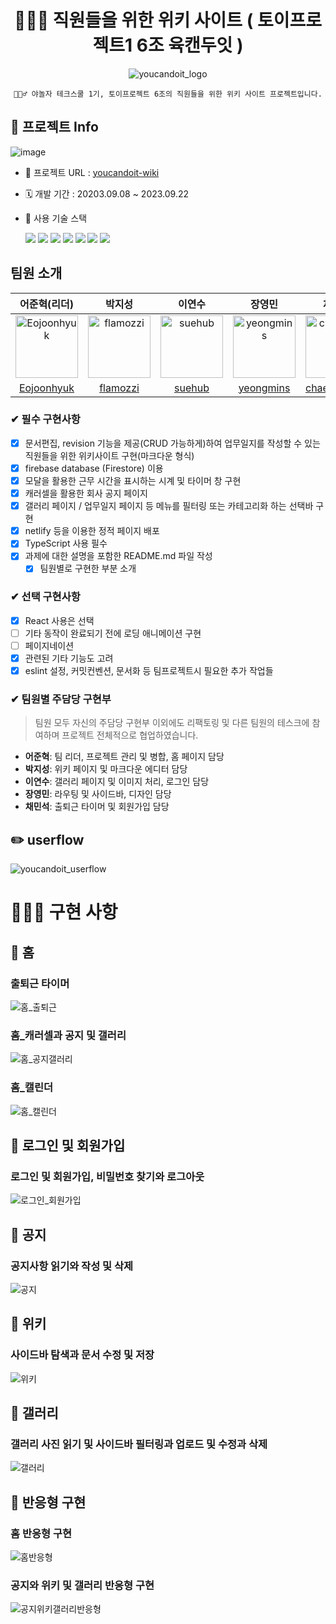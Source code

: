 <div align="center">

# **🧑🏻‍💻 직원들을 위한 위키 사이트 ( 토이프로젝트1 6조 육캔두잇 )**

![youcandoit_logo](https://github.com/Fastcampus-Youcandoit/frontend/assets/42928784/0a36f778-2a02-4e5e-9bee-20069c378ed5)

    💁🏻‍♂️ 야놀자 테크스쿨 1기, 토이프로젝트 6조의 직원들을 위한 위키 사이트 프로젝트입니다.

</div>

## 📌 프로젝트 Info

![image](https://github.com/Fastcampus-Youcandoit/frontend/assets/42928784/44f4dbb1-c506-4060-beb1-881d7a0763c9)

- 🔗 프로젝트 URL : [youcandoit-wiki](https://youcandoit-wiki.netlify.app)
- 🗓️ 개발 기간 : 20203.09.08 ~ 2023.09.22
- 🔨 사용 기술 스택

  <img src="https://img.shields.io/badge/html5-E34F26?style=for-the-badge&logo=html5&logoColor=white">
  <img src="https://img.shields.io/badge/css-1572B6?style=for-the-badge&logo=css3&logoColor=white"> 
  <img src="https://img.shields.io/badge/react-61DAFB?style=for-the-badge&logo=react&logoColor=black">
  <img src="https://img.shields.io/badge/Typescript-3178C6?style=flat-square&logo=Typescript&logoColor=white"/>
  <img src="https://img.shields.io/badge/firebase-FFCA28?style=for-the-badge&logo=firebase&logoColor=white">
  <img src="https://img.shields.io/badge/github-181717?style=for-the-badge&logo=github&logoColor=white">
  <img src="https://img.shields.io/badge/git-F05032?style=for-the-badge&logo=git&logoColor=white">

## 팀원 소개

<!-- prettier-ignore-start -->
|어준혁(리더)|박지성|이연수|장영민|채민석|
|:-:|:-:|:-:|:-:|:-:|
|<img src="https://github.com/Fastcampus-Youcandoit/frontend/assets/117037249/15f4ae16-28ef-40d1-b9ce-d978884e8d81" alt="Eojoonhyuk" width="100" height="100">|<img src="https://github.com/Fastcampus-Youcandoit/frontend/assets/117037249/c1f038bc-93ae-4d7e-b0c3-d939f71f0293" alt="flamozzi" width="100" height="100">|<img src="https://github.com/Fastcampus-Youcandoit/frontend/assets/117037249/3580cf59-d8be-4f03-9fac-7ce8a06a8c18" alt="suehub" width="100" height="100">|<img src="https://github.com/Fastcampus-Youcandoit/frontend/assets/117037249/d668842a-3a3a-416b-a262-210719d225ec" alt="yeongmins" width="100" height="100">|<img src="https://github.com/Fastcampus-Youcandoit/frontend/assets/117037249/d4856748-092f-498f-a23f-2dd04088b96c" alt="chaeminseok" width="100" height="100">|
|[Eojoonhyuk](https://github.com/Eojoonhyuk)|[flamozzi](https://github.com/flamozzi)|[suehub](https://github.com/suehub)|[yeongmins](https://github.com/yeongmins)|[chaeminseok](https://github.com/chaeminseok)|

<!-- prettier-ignore-end -->

### ✔ 필수 구현사항

- [x] 문서편집, revision 기능을 제공(CRUD 가능하게)하여 업무일지를 작성할 수 있는 직원들을 위한 위키사이트 구현(마크다운 형식)
- [x] firebase database (Firestore) 이용
- [x] 모달을 활용한 근무 시간을 표시하는 시계 및 타이머 창 구현
- [x] 캐러셀을 활용한 회사 공지 페이지
- [x] 갤러리 페이지 / 업무일지 페이지 등 메뉴를 필터링 또는 카테고리화 하는 선택바 구현
- [x] netlify 등을 이용한 정적 페이지 배포
- [x] TypeScript 사용 필수
- [x] 과제에 대한 설명을 포함한 README.md 파일 작성
  - [x] 팀원별로 구현한 부분 소개

### ✔ 선택 구현사항

- [x] React 사용은 선택
- [ ] 기타 동작이 완료되기 전에 로딩 애니메이션 구현
- [ ] 페이지네이션
- [x] 관련된 기타 기능도 고려
- [x] eslint 설정, 커밋컨벤션, 문서화 등 팀프로젝트시 필요한 추가 작업들

### ✔ 팀원별 주담당 구현부

> 팀원 모두 자신의 주담당 구현부 이외에도 리팩토링 및 다른 팀원의 테스크에 참여하며 프로젝트 전체적으로 협업하였습니다.

- **어준혁**: 팀 리더, 프로젝트 관리 및 병합, 홈 페이지 담당
- **박지성**: 위키 페이지 및 마크다운 에디터 담당
- **이연수**: 갤러리 페이지 및 이미지 처리, 로그인 담당
- **장영민**: 라우팅 및 사이드바, 디자인 담당
- **채민석**: 출퇴근 타이머 및 회원가입 담당

## ✏️ userflow

![youcandoit_userflow](https://github.com/flamozzi/intro/assets/42928784/487f9ea2-9c3e-442b-9786-f41775405536)

# 🧑🏻‍💻 구현 사항

## 📍 홈

### 출퇴근 타이머
![홈_출퇴근](https://github.com/KDT1-FE/Y_FE_Toy1/assets/111065848/e677f5d1-2d41-4a9a-b97a-f1c7837d15ee)

### 홈\_캐러셀과 공지 및 갤러리
![홈_공지갤러리](https://github.com/KDT1-FE/Y_FE_Toy1/assets/111065848/cec64cdd-8228-4c39-b928-d1ac05aefd7c)

### 홈\_캘린더
![홈_캘린더](https://github.com/KDT1-FE/Y_FE_Toy1/assets/111065848/26247aa8-d96f-4f97-a6a9-ed34302c1577)


## 📍 로그인 및 회원가입

### 로그인 및 회원가입, 비밀번호 찾기와 로그아웃
![로그인_회원가입](https://github.com/KDT1-FE/Y_FE_Toy1/assets/111065848/d3513c0e-63e2-4980-b429-0344ede8c1ae)


## 📍 공지

### 공지사항 읽기와 작성 및 삭제
![공지](https://github.com/KDT1-FE/Y_FE_Toy1/assets/111065848/00816fe6-3a59-49cb-bdac-cac7666ae9fa)

## 📍 위키

### 사이드바 탐색과 문서 수정 및 저장
![위키](https://github.com/KDT1-FE/Y_FE_Toy1/assets/111065848/2c9eb0e6-4f5d-47be-9e4f-9c0d7062417c)


## 📍 갤러리

### 갤러리 사진 읽기 및 사이드바 필터링과 업로드 및 수정과 삭제
![갤러리](https://github.com/KDT1-FE/Y_FE_Toy1/assets/111065848/689451d0-e468-4458-8771-80bdf072e72a)

## 📍 반응형 구현

### 홈 반응형 구현
![홈반응형](https://github.com/KDT1-FE/Y_FE_Toy1/assets/111065848/4022425f-8a56-44bb-9797-02216325419f)


### 공지와 위키 및 갤러리 반응형 구현
![공지위키갤러리반응형](https://github.com/KDT1-FE/Y_FE_Toy1/assets/111065848/2ac386fc-21db-4b0d-a507-ca12d11cd6ea)



